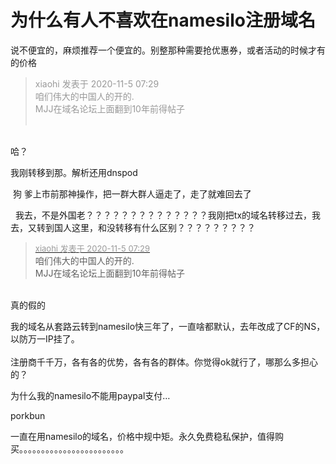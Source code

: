 # 为什么有人不喜欢在namesilo注册域名


说不便宜的，麻烦推荐一个便宜的。别整那种需要抢优惠券，或者活动的时候才有的价格

<div class="quote"><blockquote><font color="#999999">xiaohi 发表于 2020-11-5 07:29</font><br />
<font color="#999999">咱们伟大的中国人的开的.<br />
MJJ在域名论坛上面翻到10年前得帖子<br />
<br />
</font></blockquote></div><br />
哈？

我刚转移到那。解析还用dnspod<img id="aimg_W3O8v" onclick="zoom(this, this.src, 0, 0, 0)" class="zoom" src="https://cdn.jsdelivr.net/gh/hishis/forum-master/public/images/patch.gif" onmouseover="img_onmouseoverfunc(this)" onload="thumbImg(this)" border="0" alt="" />

<img src="static/image/smiley/default/lol.gif" smilieid="12" border="0" alt="" /> 狗 爹上市前那神操作，把一群大群人逼走了，走了就难回去了

&nbsp;&nbsp;我去，不是外国老？？？？？？？？？？？？？？我刚把tx的域名转移过去，我去，又转到国人这里，和没转移有什么区别？？？？？？？？？

<div class="quote"><blockquote><font size="2"><a href="https://www.hostloc.com/forum.php?mod=redirect&amp;goto=findpost&amp;pid=9404640&amp;ptid=762591" target="_blank"><font color="#999999">xiaohi 发表于 2020-11-5 07:29</font></a></font><br />
咱们伟大的中国人的开的.<br />
MJJ在域名论坛上面翻到10年前得帖子</blockquote></div><br />
真的假的

我的域名从套路云转到namesilo快三年了，一直啥都默认，去年改成了CF的NS，以防万一IP挂了。<br />
<br />
注册商千千万，各有各的优势，各有各的群体。你觉得ok就行了，哪那么多担心的？<img id="aimg_Tytrt" onclick="zoom(this, this.src, 0, 0, 0)" class="zoom" src="https://cdn.jsdelivr.net/gh/hishis/forum-master/public/images/patch.gif" onmouseover="img_onmouseoverfunc(this)" onload="thumbImg(this)" border="0" alt="" />

为什么我的namesilo不能用paypal支付…

porkbun

一直在用namesilo的域名，价格中规中矩。永久免费稳私保护，值得购买。。。。。。。。。。。。。。。。。。。。。。。。
